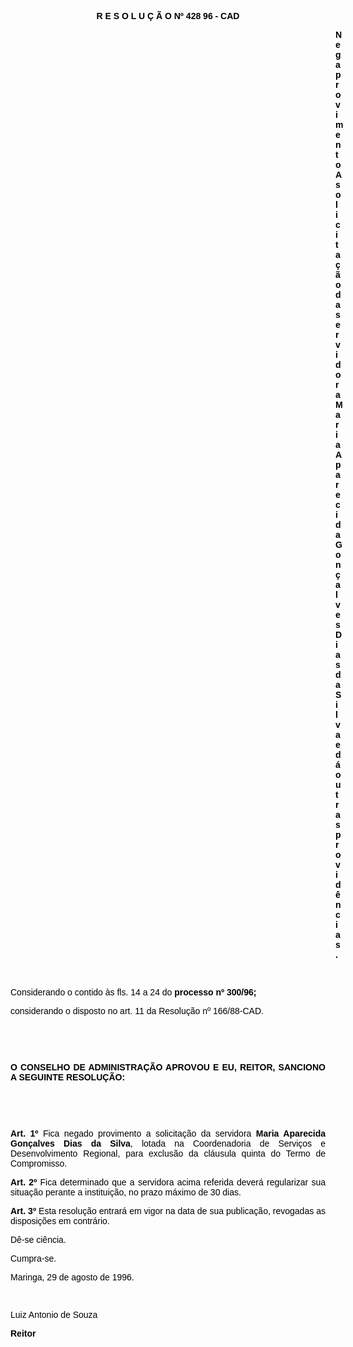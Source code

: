 <BODY TEXT="#000000">

<B><FONT FACE="Arial"><P ALIGN="CENTER">R E S O L U &Ccedil; &Atilde; O  Nº 428 96 - CAD</P>
</B><P ALIGN="JUSTIFY"></P><DIR>
<DIR>
<DIR>
<DIR>
<DIR>
<DIR>
<DIR>
<DIR>
<DIR>
<DIR>
<DIR>
<DIR>
<DIR>

<B><P ALIGN="JUSTIFY">Nega provimento A solicita&ccedil;&atilde;o da servidora Maria Aparecida Gon&ccedil;alves Dias da Silva e d&aacute; outras provid&ecirc;ncias.</P>
</B><P ALIGN="JUSTIFY"></P>
<P ALIGN="JUSTIFY">&nbsp;</P></DIR>
</DIR>
</DIR>
</DIR>
</DIR>
</DIR>
</DIR>
</DIR>
</DIR>
</DIR>
</DIR>
</DIR>
</DIR>

<P ALIGN="JUSTIFY">Considerando o contido &agrave;s fls. 14 a 24 do <B>processo nº 300/96;</P>
</B><P ALIGN="JUSTIFY">considerando o disposto no art. 11 da Resolu&ccedil;&atilde;o nº 166/88-CAD.</P>
<P ALIGN="JUSTIFY"></P>
<P ALIGN="JUSTIFY">&nbsp;</P>
<P ALIGN="JUSTIFY">&nbsp;</P>
<B><P ALIGN="JUSTIFY">O CONSELHO DE ADMINISTRA&Ccedil;&Atilde;O APROVOU E EU, REITOR, SANCIONO A SEGUINTE RESOLU&Ccedil;&Atilde;O:</P>
</B><P ALIGN="JUSTIFY"></P>
<P ALIGN="JUSTIFY">&nbsp;</P>
<P ALIGN="JUSTIFY">&nbsp;</P>
<B><P ALIGN="JUSTIFY">Art. 1º</B> Fica negado provimento a solicita&ccedil;&atilde;o da servidora <B>Maria Aparecida Gon&ccedil;alves Dias da Silva</B>, lotada na Coordenadoria de Servi&ccedil;os e Desenvolvimento Regional, para exclus&atilde;o da cl&aacute;usula quinta do Termo de Compromisso.</P>
<B><P ALIGN="JUSTIFY">Art. 2º</B> Fica determinado que a servidora acima referida dever&aacute; regularizar sua situa&ccedil;&atilde;o perante a institui&ccedil;&atilde;o, no prazo m&aacute;ximo de 30 dias.</P>
<B><P ALIGN="JUSTIFY">Art. 3º</B> Esta resolu&ccedil;&atilde;o entrar&aacute; em vigor na data de sua publica&ccedil;&atilde;o, revogadas as disposi&ccedil;&otilde;es em contr&aacute;rio. </P>
<P ALIGN="JUSTIFY">D&ecirc;-se ci&ecirc;ncia.</P>
<P ALIGN="JUSTIFY">Cumpra-se.</P>
<P ALIGN="JUSTIFY"></P>
<P ALIGN="JUSTIFY">Maringa, 29 de agosto de 1996.</P>
<P ALIGN="JUSTIFY"></P>
<P ALIGN="JUSTIFY">&nbsp;</P>
<P ALIGN="JUSTIFY">Luiz Antonio de Souza</P>
<B><P ALIGN="JUSTIFY">Reitor </P>
</B><P ALIGN="JUSTIFY"></P></FONT></BODY>
